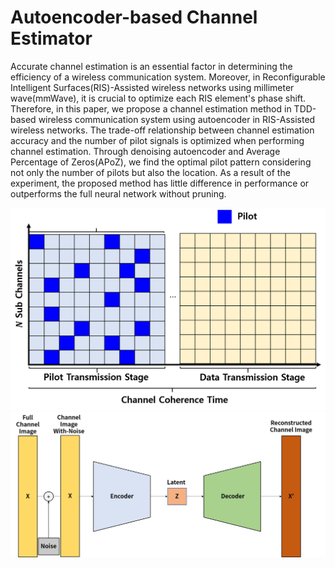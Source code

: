 # Autoencoder-based Channel Estimator
Accurate channel estimation is an essential factor in determining the efficiency of a wireless communication system. Moreover, in Reconfigurable Intelligent Surfaces(RIS)-Assisted wireless networks using millimeter wave(mmWave), it is crucial to optimize each RIS element's phase shift. Therefore, in this paper, we propose a channel estimation method in TDD-based wireless communication system using autoencoder in RIS-Assisted wireless networks. The trade-off relationship between channel estimation accuracy and the number of pilot signals is optimized when performing channel estimation. Through denoising autoencoder and Average Percentage of Zeros(APoZ), we find the optimal pilot pattern considering not only the number of pilots but also the location. As a result of the experiment, the proposed method has little difference in performance or outperforms the full neural network without pruning.

![image info](./Figure1.png)
![image info](./Figure2.png)
